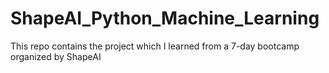 # ShapeAI_Python_Machine_Learning
This repo contains the project which I learned from a 7-day bootcamp organized by ShapeAI
